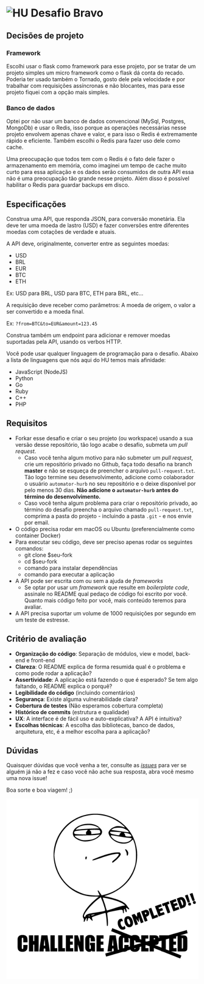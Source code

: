 # <img src="https://avatars1.githubusercontent.com/u/7063040?v=4&s=200.jpg" alt="HU" width="24" /> Desafio Bravo

## Decisões de projeto

### Framework
Escolhi usar o flask como framework para esse projeto, por se tratar de um projeto simples um micro framework como o flask dá conta do recado. Poderia ter usado também o Tornado, gosto dele pela velocidade e por trabalhar com requisições assíncronas e não blocantes, mas para esse projeto fiquei com a opção mais simples.

### Banco de dados
Optei por não usar um banco de dados convencional (MySql, Postgres, MongoDb) e usar o Redis, isso porque as operações necessárias nesse projeto envolvem apenas chave e valor, e para isso o Redis é extremamente rápido e eficiente. Também escolhi o Redis para fazer uso dele como cache.

Uma preocupação que todos tem com o Redis é o fato dele fazer o armazenamento em memória, como imaginei um tempo de cache muito curto para essa aplicação e os dados serão consumidos de outra API essa não é uma preocupação tão grande nesse projeto. Além disso é possível habilitar o Redis para guardar backups em disco.




## Especificações

Construa uma API, que responda JSON, para conversão monetária. Ela deve ter uma moeda de lastro (USD) e fazer conversões entre diferentes moedas com cotações de verdade e atuais.

A API deve, originalmente, converter entre as seguintes moedas:

-   USD
-   BRL
-   EUR
-   BTC
-   ETH

Ex: USD para BRL, USD para BTC, ETH para BRL, etc...

A requisição deve receber como parâmetros: A moeda de origem, o valor a ser convertido e a moeda final.

Ex: `?from=BTC&to=EUR&amount=123.45`

Construa também um endpoint para adicionar e remover moedas suportadas pela API, usando os verbos HTTP.

Você pode usar qualquer linguagem de programação para o desafio. Abaixo a lista de linguagens que nós aqui do HU temos mais afinidade:

-   JavaScript (NodeJS)
-   Python
-   Go
-   Ruby
-   C++
-   PHP

## Requisitos

-   Forkar esse desafio e criar o seu projeto (ou workspace) usando a sua versão desse repositório, tão logo acabe o desafio, submeta um _pull request_.
    -   Caso você tenha algum motivo para não submeter um _pull request_, crie um repositório privado no Github, faça todo desafio na branch **master** e não se esqueça de preencher o arquivo `pull-request.txt`. Tão logo termine seu desenvolvimento, adicione como colaborador o usuário `automator-hurb` no seu repositório e o deixe disponível por pelo menos 30 dias. **Não adicione o `automator-hurb` antes do término do desenvolvimento.**
    -   Caso você tenha algum problema para criar o repositório privado, ao término do desafio preencha o arquivo chamado `pull-request.txt`, comprima a pasta do projeto - incluindo a pasta `.git` - e nos envie por email.
-   O código precisa rodar em macOS ou Ubuntu (preferencialmente como container Docker)
-   Para executar seu código, deve ser preciso apenas rodar os seguintes comandos:
    -   git clone \$seu-fork
    -   cd \$seu-fork
    -   comando para instalar dependências
    -   comando para executar a aplicação
-   A API pode ser escrita com ou sem a ajuda de _frameworks_
    -   Se optar por usar um _framework_ que resulte em _boilerplate code_, assinale no README qual pedaço de código foi escrito por você. Quanto mais código feito por você, mais conteúdo teremos para avaliar.
-   A API precisa suportar um volume de 1000 requisições por segundo em um teste de estresse.

## Critério de avaliação

-   **Organização do código**: Separação de módulos, view e model, back-end e front-end
-   **Clareza**: O README explica de forma resumida qual é o problema e como pode rodar a aplicação?
-   **Assertividade**: A aplicação está fazendo o que é esperado? Se tem algo faltando, o README explica o porquê?
-   **Legibilidade do código** (incluindo comentários)
-   **Segurança**: Existe alguma vulnerabilidade clara?
-   **Cobertura de testes** (Não esperamos cobertura completa)
-   **Histórico de commits** (estrutura e qualidade)
-   **UX**: A interface é de fácil uso e auto-explicativa? A API é intuitiva?
-   **Escolhas técnicas**: A escolha das bibliotecas, banco de dados, arquitetura, etc, é a melhor escolha para a aplicação?

## Dúvidas

Quaisquer dúvidas que você venha a ter, consulte as [_issues_](https://github.com/HurbCom/challenge-bravo/issues) para ver se alguém já não a fez e caso você não ache sua resposta, abra você mesmo uma nova issue!

Boa sorte e boa viagem! ;)

<p align="center">
  <img src="ca.jpg" alt="Challange accepted" />
</p>
